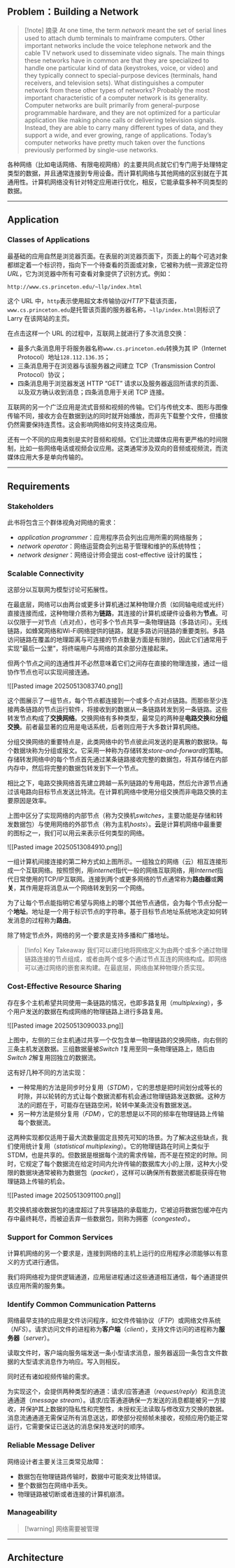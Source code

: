 ## Problem：Building a Network

>[!note] 摘录
>At one time, the term _network_ meant the set of serial lines used to attach dumb terminals to mainframe computers. Other important networks include the voice telephone network and the cable TV network used to disseminate video signals. The main things these networks have in common are that they are specialized to handle one particular kind of data (keystrokes, voice, or video) and they typically connect to special-purpose devices (terminals, hand receivers, and television sets).
>What distinguishes a computer network from these other types of networks? Probably the most important characteristic of a computer network is its generality. Computer networks are built primarily from general-purpose programmable hardware, and they are not optimized for a particular application like making phone calls or delivering television signals. Instead, they are able to carry many different types of data, and they support a wide, and ever growing, range of applications. Today’s computer networks have pretty much taken over the functions previously performed by single-use networks.

各种网络（比如电话网络、有限电视网络）的主要共同点就它们专门用于处理特定类型的数据，并且通常连接到专用设备。而计算机网络与其他网络的区别就在于其通用性。计算机网络没有针对特定应用进行优化，相反，它能承载多种不同类型的数据。

---

## Application

### Classes of Applications

最基础的应用自然是浏览器页面。在表层的浏览器页面下，页面上的每个可选对象都绑定着一个标识符，指向下一个待查看的页面或对象，它被称为统一资源定位符*URL*，它为浏览器中所有可查看对象提供了识别方式。例如：

```html
http://www.cs.princeton.edu/~llp/index.html
```

这个 URL 中，`http`表示使用超文本传输协议*HTTP*下载该页面，`www.cs.princeton.edu`是托管该页面的服务器名称，`~llp/index.html`则标识了 Larry 在该网站的主页。

在点击这样一个 URL 的过程中，互联网上就进行了多次消息交换：
- 最多六条消息用于将服务器名称`www.cs.princeton.edu`转换为其 IP（Internet Protocol）地址`128.112.136.35`；
- 三条消息用于在浏览器与该服务器之间建立 TCP（Transmission Control Protocol）协议；
- 四条消息用于浏览器发送 HTTP “GET” 请求以及服务器返回所请求的页面、以及双方确认收到消息；四条消息用于关闭 TCP 连接。

互联网的另一个广泛应用是流式音频和视频的传输。它们与传统文本、图形与图像传输不同，接收方会在数据到达的同时就开始播放，而非先下载整个文件，但播放仍然需要保持连贯性。这会影响网络如何支持这类应用。

还有一个不同的应用类别是实时音频和视频。它们比流媒体应用有更严格的时间限制，比如一些网络电话或视频会议应用。这类通常涉及双向的音频或视频流，而流媒体应用大多是单向传输的。

---

## Requirements

### Stakeholders

此书将包含三个群体视角对网络的需求：
- _application programmer_：应用程序员会列出应用所需的网络服务；
- _network operator_：网络运营商会列出易于管理和维护的系统特性；
- _network designer_：网络设计师会提出 cost-effective 设计的属性；

### Scalable Connectivity

这部分以互联网为模型讨论可拓展性。

在最底层，网络可以由两台或更多计算机通过某种物理介质（如同轴电缆或光纤）直接连接而成，这种物理介质称为**链路**，其连接的计算机或硬件设备称为**节点**。可以仅限于一对节点（点对点），也可多个节点共享一条物理链路（多路访问）。无线链路，如蜂窝网络和Wi-Fi网络提供的链路，就是多路访问链路的重要类别。多路访问链路在覆盖的地理距离与可连接的节点数量方面是有限的，因此它们通常用于实现“最后一公里”，将终端用户与网络的其余部分连接起来。

但两个节点之间的连通性并不必然意味着它们之间存在直接的物理连接，通过一组协作节点也可以实现间接连通。

![[Pasted image 20250513083740.png]]

这个图展示了一组节点，每个节点都连接到一个或多个点对点链路。而那些至少连接两条链路的节点运行软件，将接收到的数据从一条链路转发到另一条链路。这些转发节点构成了**交换网络**。交换网络有多种类型，最常见的两种是**电路交换**和**分组交换**。前者最显著的应用是电话系统，后者则应用于大多数计算机网络。

分组交换网络的重要特点是，此类网络中的节点彼此间发送的是离散的数据块。每个数据块称为分组或报文。它采用一种称为存储转发*store-and-forward*的策略。存储转发网络中的每个节点首先通过某条链路接收完整的数据包，将其存储在内部内存中，然后将完整的数据包转发到下一个节点。

相比之下，电路交换网络首先建立跨越一系列链路的专用电路，然后允许源节点通过该电路向目标节点发送比特流。在计算机网络中使用分组交换而非电路交换的主要原因是效率。

上图中区分了实现网络的内部节点（称为交换机*switches*，主要功能是存储和转发数据包）与使用网络的外部节点（称为主机*hosts*）。**云**是计算机网络中最重要的图标之一，我们可以用云来表示任何类型的网络。

![[Pasted image 20250513084910.png]]

一组计算机间接连接的第二种方式如上图所示。一组独立的网络（云）相互连接形成一个互联网络。按照惯例，用*internet*指代一般的网络互联网络，用*Internet*指代日常使用的TCP/IP互联网。连接到两个或更多网络的节点通常称为**路由器**或**网关**，其作用是将消息从一个网络转发到另一个网络。

为了让每个节点能指明它希望与网络上的哪个其他节点通信，会为每个节点分配一个**地址**。地址是一个用于标识节点的字符串。基于目标节点地址系统地决定如何转发消息的过程称为**路由**。

除了特定节点外，网络的另一个要求是支持多播和广播地址。

>[!info] Key Takeaway
>我们可以递归地将网络定义为由两个或多个通过物理链路连接的节点组成，或者由两个或多个通过节点互连的网络构成。即网络可以通过网络的嵌套来构建。在最底层，网络由某种物理介质实现。

### Cost-Effective Resource Sharing

存在多个主机希望共同使用一条链路的情况，也即多路复用（*multiplexing*），多个用户发送的数据在构成网络的物理链路上进行多路复用。

![[Pasted image 20250513090033.png]]

上图中，左侧的三台主机通过共享一个仅包含单一物理链路的交换网络，向右侧的三条主机发送数据。三组数据量被*Switch 1*复用至同一条物理链路上，随后由*Switch 2*解复用回独立的数据流。

这有好几种不同的方法实现：
- 一种常用的方法是同步时分复用（*STDM*），它的思想是把时间划分成等长的时隙，并以轮转的方式让每个数据流都有机会通过物理链路发送数据。这种方法的问题在于，可能存在链路空闲，轮转中某条流没有数据发送。
- 另一种方法是频分复用（*FDM*），它的思想是以不同的频率在物理链路上传输每个数据流。

这两种实现都仅适用于最大流数量固定且预先可知的场景。为了解决这些缺点，我们使用统计复用（*statistical multiplexing*）。它的物理链路在时间上类似于STDM，也是共享的。但数据是根据每个流的需求传输，而不是在预定的时隙。同时，它规定了每个数据流在给定时间内允许传输的数据库大小的上限，这种大小受限的数据块通常被称为数据包（*packet*），这样可以确保所有数据流都能获得在物理链路上传输的机会。

![[Pasted image 20250513091100.png]]

若交换机接收数据包的速度超过了共享链路的承载能力，它被迫将数据包缓冲在内存中最终耗尽，而被迫丢弃一些数据包，则称为拥塞（*congested*）。

### Support for Common Services

计算机网络的另一个要求是，连接到网络的主机上运行的应用程序必须能够以有意义的方式进行通信。

我们将网络视为提供逻辑通道，应用层进程通过这些通道相互通信，每个通道提供该应用所需的服务集。

### Identify Common Communication Patterns

网络最早支持的应用是文件访问程序，如文件传输协议（*FTP*）或网络文件系统（*NFS*）。请求访问文件的进程称为**客户端**（*client*），支持文件访问的进程称为**服务器**（*server*）。

读取文件时，客户端向服务端发送一条小型请求消息，服务器返回一条包含文件数据的大型请求消息作为响应。写入则相反。

同时还有诸如视频传输的需求。

为实现这个，会提供两种类型的通道：请求/应答通道（*request/reply*）和消息流通通道（*message stream*）。请求/应答通道确保一方发送的消息都能被另一方接收，并保护其上数据的隐私性和完整性，未授权无法读取与修改双方交换的数据。消息流通通道无需保证所有消息送达，即使部分视频帧未接收，视频应用仍能正常运行，它需要保证已送达的消息保持发送时的顺序。

### Reliable Message Deliver

网络设计者主要关注三类常见故障：
- 数据包在物理链路传输时，数据中可能突发比特错误。
- 整个数据包在网络中丢失。
- 物理链路被切断或者连接的计算机崩溃。

### Manageability

>[!warning] 网络需要被管理

---

## Architecture




